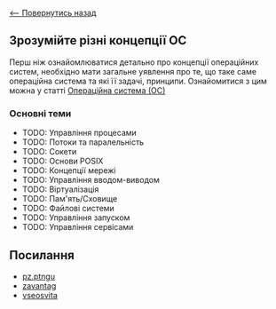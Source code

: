 [<-- Повернутись назад](index.md)

## Зрозумійте різні концепції ОС

Перш ніж ознайомлюватися детально про концепції операційних систем, необхідно мати загальне уявлення про те, що таке саме операційна система та які її задачі, принципи. Ознайомитися з цим можна у статті [Операційна система (ОС)](../global/operating-system.md)

### Основні теми
- TODO: Управління процесами
- TODO: Потоки та паралельність
- TODO: Сокети
- TODO: Основи POSIX
- TODO: Концепції мережі
- TODO: Управління вводом-виводом
- TODO: Віртуалізація
- TODO: Пам'ять/Сховище
- TODO: Файлові системи
- TODO: Управління запуском
- TODO: Управління сервісами

## Посилання
- [pz.ptngu](http://pz.ptngu.com)
- [zavantag](https://zavantag.com/docs/2307/index-331472.html)
- [vseosvita](https://vseosvita.ua/library/osnovni-ponatta-ta-koncepcii-operacijnih-sistem-arhitektura-os-fajlovi-sistemi-ta-ih-organizacia-249703.html)